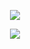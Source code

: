 
<p align="center">
  <a href="https://github.com/longtianME">
    <img src="https://github-readme-stats.vercel.app/api?username=longtianME&count_private=true&show_icons=true&hide=contribs&include_all_commits=true" />
  </a>
</p>
<p align="center">
  <a href="https://github.com/longtianME">
    <img src="https://raw.githubusercontent.com/nuhkoca/nuhkoca/output/github-contribution-grid-snake.svg" />
  </a>
</p>
<!--
**longtianME/longtianME** is a ✨ _special_ ✨ repository because its `README.md` (this file) appears on your GitHub profile.

Here are some ideas to get you started:
- Hi there 👋
- 🔭 I’m currently working on ...
- 🌱 I’m currently learning ...
- 👯 I’m looking to collaborate on ...
- 🤔 I’m looking for help with ...
- 💬 Ask me about ...
- 📫 How to reach me: ...
- 😄 Pronouns: ...
- ⚡ Fun fact: ...
-->
